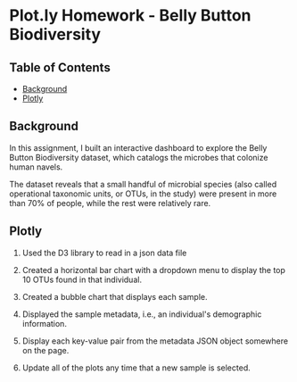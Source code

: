 # Plot.ly Homework - Belly Button Biodiversity <!-- omit in toc -->

## Table of Contents <!-- omit in toc -->

- [Background](#background)
- [Plotly](#plotly)


## Background

In this assignment, I built an interactive dashboard to explore the Belly Button Biodiversity dataset, which catalogs the microbes that colonize human navels.

The dataset reveals that a small handful of microbial species (also called operational taxonomic units, or OTUs, in the study) were present in more than 70% of people, while the rest were relatively rare.

## Plotly

1. Used the D3 library to read in a json data file

2. Created a horizontal bar chart with a dropdown menu to display the top 10 OTUs found in that individual.

3. Created a bubble chart that displays each sample.

4. Displayed the sample metadata, i.e., an individual's demographic information.

5. Display each key-value pair from the metadata JSON object somewhere on the page.

6. Update all of the plots any time that a new sample is selected.


